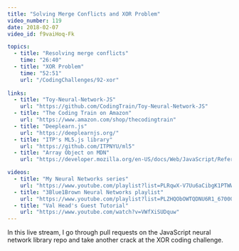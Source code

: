 ```yaml
---
title: "Solving Merge Conflicts and XOR Problem"
video_number: 119
date: 2018-02-07
video_id: f9vaiHoq-Fk

topics:
  - title: "Resolving merge conflicts"
    time: "26:40"
  - title: "XOR Problem"
    time: "52:51"
    url: "/CodingChallenges/92-xor"
 
links:
  - title: "Toy-Neural-Network-JS"
    url: "https://github.com/CodingTrain/Toy-Neural-Network-JS"
  - title: "The Coding Train on Amazon"
    url: "https://www.amazon.com/shop/thecodingtrain"
  - title: "Deeplearn.js"
    url: "https://deeplearnjs.org/"
  - title: "ITP's ML5.js library"
    url: "https://github.com/ITPNYU/ml5"
  - title: "Array Object on MDN"
    url: "https://developer.mozilla.org/en-US/docs/Web/JavaScript/Reference/Global_Objects/Array"

videos:
  - title: "My Neural Networks series"
    url: "https://www.youtube.com/playlist?list=PLRqwX-V7Uu6aCibgK1PTWWu9by6XFdCfh"
  - title: "3Blue1Brown Neural Networks playlist"
    url: "https://www.youtube.com/playlist?list=PLZHQObOWTQDNU6R1_67000Dx_ZCJB-3pi"
  - title: "Val Head's Guest Tutorial"
    url: "https://www.youtube.com/watch?v=VWfXiSUDquw"
---
```


In this live stream, I go through pull requests on the JavaScript neural network library repo and take another crack at the XOR coding challenge.
